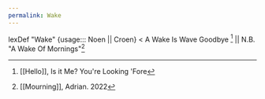 ```yaml
---
permalink: Wake
---
```

lexDef "Wake" {usage::: Noen || Croen} <  A Wake Is Wave Goodbye [^WakeNoen] || N.B. "A Wake Of Mornings"[^WakeCroen]

[^WakeNoen]: [[Hello]], Is it Me? You're Looking 'Fore
[^WakeCroen]: [[Mourning]], Adrian. 2022
